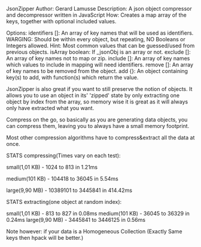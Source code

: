 JsonZipper
Author: Gerard Lamusse
Description: A json object compressor and decompressor written in JavaScript
How: Creates a map array of the keys, together with optional included values.

Options:
	identifiers []: An array of key names that will be used as identifiers.
		WARGING: Should be within every object, but repeating, NO Booleans or Integers allowed.
		Hint: Most common values that can be guessed/used from previous objects. 
	isArray boolean: If _jsonObj is an array or not.
	exclude []: An array of key names not to map or zip.
	include []: An array of key names which values to include in mapping will need identifiers.
	remove []: An array of key names to be removed from the object.
	add {}: An object containing key(s) to add, with function(s) which return the value.	

JsonZipper is also great if you want to still preserve the notion of objects.
It allows you to use an object in its' 'zipped' state by only extracting one object by index from the array, so memory wise it is great as it will always only have extracted what you want.

Compress on the go, so basically as you are generating data objects, you can compress them, leaving you to always have a small memory footprint.

Most other compression algorithms have to compress&extract all the data at once.

STATS compressing(Times vary on each test):

small(1,01 KB) - 1024 to 813 in 1.21ms

medium(101 KB) - 104418 to 36045 in 5.54ms

large(9,90 MB) - 10389101 to 3445841 in 414.42ms

STATS extracting(one object at random index):

small(1,01 KB) - 813 to 827 in 0.08ms
medium(101 KB) - 36045 to 36329 in 0.24ms
large(9,90 MB) - 3445841 to 3446125 in 0.56ms


Note however: if your data is a Homogeneous Collection (Exactly Same keys then hpack will be better.)